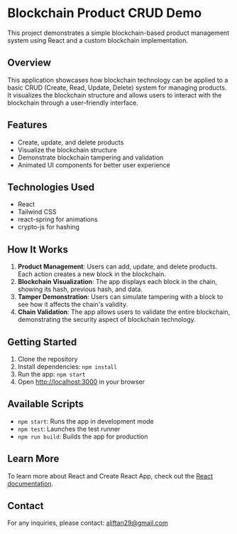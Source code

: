 # Blockchain Product CRUD Demo

This project demonstrates a simple blockchain-based product management system using React and a custom blockchain implementation.

## Overview

This application showcases how blockchain technology can be applied to a basic CRUD (Create, Read, Update, Delete) system for managing products. It visualizes the blockchain structure and allows users to interact with the blockchain through a user-friendly interface.

## Features

- Create, update, and delete products
- Visualize the blockchain structure
- Demonstrate blockchain tampering and validation
- Animated UI components for better user experience

## Technologies Used

- React
- Tailwind CSS
- react-spring for animations
- crypto-js for hashing

## How It Works

1. **Product Management**: Users can add, update, and delete products. Each action creates a new block in the blockchain.
2. **Blockchain Visualization**: The app displays each block in the chain, showing its hash, previous hash, and data.
3. **Tamper Demonstration**: Users can simulate tampering with a block to see how it affects the chain's validity.
4. **Chain Validation**: The app allows users to validate the entire blockchain, demonstrating the security aspect of blockchain technology.

## Getting Started

1. Clone the repository
2. Install dependencies: `npm install`
3. Run the app: `npm start`
4. Open [http://localhost:3000](http://localhost:3000) in your browser

## Available Scripts

- `npm start`: Runs the app in development mode
- `npm test`: Launches the test runner
- `npm run build`: Builds the app for production

## Learn More

To learn more about React and Create React App, check out the [React documentation](https://reactjs.org/).

## Contact

For any inquiries, please contact: aliftan29@gmail.com
